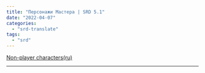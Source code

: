 ```yaml
---
title: "Персонажи Мастера | SRD 5.1"
date: "2022-04-07"
categories: 
  - "srd-translate"
tags: 
  - "srd"
---
```


[Non-player characters(ru)](https://cyborgsandmages.com/wp-content/uploads/2022/04/Non-player-charactersru.docx)

* * *
